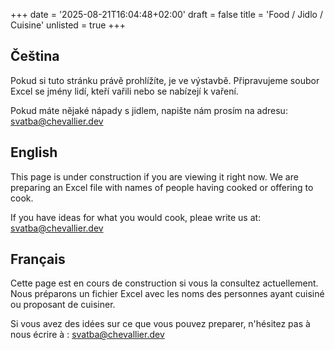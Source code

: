 +++
date = '2025-08-21T16:04:48+02:00'
draft = false
title = 'Food / Jidlo / Cuisine'
unlisted = true
+++

## Čeština

Pokud si tuto stránku právě prohlížíte, je ve výstavbě.
Připravujeme soubor Excel se jmény lidí, kteří vařili nebo se nabízejí k vaření.

Pokud máte nějaké nápady s jidlem, napište nám prosím na adresu: [svatba@chevallier.dev](mailto:svatba@chevallier.dev)

## English

This page is under construction if you are viewing it right now.
We are preparing an Excel file with names of people having cooked or offering to cook.

If you have ideas for what you would cook, pleae write us at: [svatba@chevallier.dev](mailto:svatba@chevallier.dev)

## Français

Cette page est en cours de construction si vous la consultez actuellement.
Nous préparons un fichier Excel avec les noms des personnes ayant cuisiné ou proposant de cuisiner.

Si vous avez des idées sur ce que vous pouvez preparer, n'hésitez pas à nous écrire à : [svatba@chevallier.dev](mailto:svatba@chevallier.dev)
